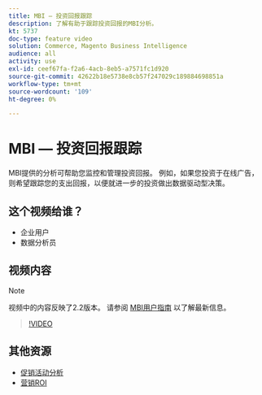 ```yaml
---
title: MBI — 投资回报跟踪
description: 了解有助于跟踪投资回报的MBI分析。
kt: 5737
doc-type: feature video
solution: Commerce, Magento Business Intelligence
audience: all
activity: use
exl-id: ceef67fa-f2a6-4acb-8eb5-a7571fc1d920
source-git-commit: 42622b18e5738e8cb57f247029c189884698851a
workflow-type: tm+mt
source-wordcount: '109'
ht-degree: 0%

---
```


# MBI — 投资回报跟踪

MBI提供的分析可帮助您监控和管理投资回报。 例如，如果您投资于在线广告，则希望跟踪您的支出回报，以便就进一步的投资做出数据驱动型决策。

## 这个视频给谁？

- 企业用户
- 数据分析员

## 视频内容

>[!NOTE]
>
>视频中的内容反映了2.2版本。 请参阅 [MBI用户指南](https://docs.magento.com/mbi/) 以了解最新信息。

>[!VIDEO](https://video.tv.adobe.com/v/35991?quality=12&learn=on)

## 其他资源

- [促销活动分析](https://docs.magento.com/mbi/data-analyst/analysis/camp-analysis.html)
- [营销ROI](https://docs.magento.com/mbi/data-analyst/analysis/marketing-roi.html)
